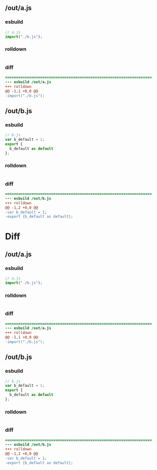 ## /out/a.js
### esbuild
```js
// a.js
import("./b.js");
```
### rolldown
```js

```
### diff
```diff
===================================================================
--- esbuild	/out/a.js
+++ rolldown	
@@ -1,1 +0,0 @@
-import("./b.js");

```
## /out/b.js
### esbuild
```js
// b.js
var b_default = 1;
export {
  b_default as default
};
```
### rolldown
```js

```
### diff
```diff
===================================================================
--- esbuild	/out/b.js
+++ rolldown	
@@ -1,2 +0,0 @@
-var b_default = 1;
-export {b_default as default};

```
# Diff
## /out/a.js
### esbuild
```js
// a.js
import("./b.js");
```
### rolldown
```js

```
### diff
```diff
===================================================================
--- esbuild	/out/a.js
+++ rolldown	
@@ -1,1 +0,0 @@
-import("./b.js");

```
## /out/b.js
### esbuild
```js
// b.js
var b_default = 1;
export {
  b_default as default
};
```
### rolldown
```js

```
### diff
```diff
===================================================================
--- esbuild	/out/b.js
+++ rolldown	
@@ -1,2 +0,0 @@
-var b_default = 1;
-export {b_default as default};

```